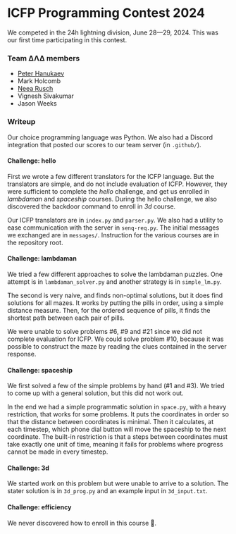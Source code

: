 # ICFP Programming Contest 2024 

We competed in the 24h lightning division, June 28—29, 2024. This was our first time participating in this contest.

### Team ΔΛΔ members

* [Peter Hanukaev](https://peterhanukaev.com/)
* Mark Holcomb
* [Neea Rusch](https://nkrusch.github.io/)
* Vignesh Sivakumar
* Jason Weeks

### Writeup

Our choice programming language was Python.
We also had a Discord integration that posted our scores to our team server (in `.github/`).

#### Challenge: hello

First we wrote a few different translators for the ICFP language.
But the translators are simple, and do not include evaluation of ICFP.
However, they were sufficient to complete the _hello_ challenge, and get us enrolled in _lambdaman_ and _spaceship_ courses.
During the hello challenge, we also discovered the backdoor command to enroll in _3d_ course.

Our ICFP translators are in `index.py` and `parser.py`.
We also had a utility to ease communication with the server in `senq-req.py`.
The initial messages we exchanged are in `messages/`.
Instruction for the various courses are in the repository root.

#### Challenge: lambdaman

We tried a few different approaches to solve the lambdaman puzzles.
One attempt is in `lambdaman_solver.py` and another strategy is in `simple_lm.py`.

The second is very naive, and finds non-optimal solutions, but it does find solutions for all mazes.
It works by putting the pills in order, using a simple distance measure. 
Then, for the ordered sequence of pills, it finds the shortest path between each pair of pills. 

We were unable to solve problems #6, #9 and #21 since we did not complete evaluation for ICFP.
We could solve problem #10, because it was possible to construct the maze by reading the clues contained in the server response.

#### Challenge: spaceship

We first solved a few of the simple problems by hand (#1 and #3).
We tried to come up with a general solution, but this did not work out.

In the end we had a simple programmatic solution in `space.py`, with a heavy restriction, that works for some problems.
It puts the coordinates in order so that the distance between coordinates is minimal. 
Then it calculates, at each timestep, which phone dial button will move the spaceship to the next coordinate.
The built-in restriction is that a steps between coordinates must take exactly one unit of time, meaning it fails for problems where progress cannot be made in every timestep.

#### Challenge: 3d

We started work on this problem but were unable to arrive to a solution.
The stater solution is in `3d_prog.py` and an example input in `3d_input.txt`.

#### Challenge: efficiency

We never discovered how to enroll in this course 🙁.
